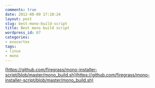 ```yaml
---
comments: true
date: 2012-08-09 17:18:24
layout: post
slug: best-mono-build-script
title: Best mono build script
wordpress_id: 67
categories:
- exocortex
tags:
- linux
- mono
---
```


[https://github.com/firegrass/mono-installer-script/blob/master/mono_build.sh](https://github.com/firegrass/mono-installer-script/blob/master/mono_build.sh)
